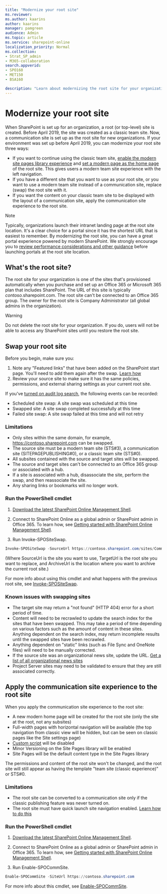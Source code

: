 ```yaml
---
title: "Modernize your root site"
ms.reviewer: 
ms.author: kaarins
author: kaarins
manager: pamgreen
audience: Admin
ms.topic: article
ms.service: sharepoint-online
localization_priority: Normal
ms.collection:  
- Strat_SP_admin
- M365-collaboration
search.appverid:
- SPO160
- MET150
- BSA160

description: "Learn about modernizing the root site for your organization."
---
```


# Modernize your root site
  
When SharePoint is set up for an organization, a root (or top-level) site is created. Before April 2019, the site was created as a classic team site. Now, a communication site is set up as the root site for new organizations. If your environment was set up before April 2019, you can modernize your root site three ways:

- If you want to continue using the classic team site, [enable the modern site pages library experience](/sharepoint/dev/transform/modernize-userinterface-lists-and-libraries) and [set a modern page as the home page](/sharepoint/dev/transform/modernize-userinterface-site-pages) of the root site. This gives users a modern team site experience with the left navigation.
- If you have a different site that you want to use as your root site, or you want to use a modern team site instead of a communication site, replace (swap) the root site with it.
- If you want the content on your classic team site to be displayed with the layout of a communication site, apply the communication site experience to the root site.

> [!NOTE]
> Typically, organizations launch their intranet landing page at the root site location. It's a clear choice for a portal since it has the shortest URL that is easiest to remember. By modernizing the root site, you can  have a great portal experience powered by modern SharePoint. We strongly encourage you to [review performance considerations and other guidance](/sharepoint/dev/solution-guidance/portal-overview) before launching portals at the root site location. 

## What's the root site?

The root site for your organization is one of the sites that's provisioned automatically when you purchase and set up an Office 365 or Microsoft 365 plan that includes SharePoint. The URL of this site is typically *contoso*.sharepoint.com. The root site can't be connected to an Office 365 group. The owner for the root site is Company Administrator (all global admins in the organization).

> [!WARNING]
> Do not delete the root site for your organization. If you do, users will not be able to access any SharePoint sites until you restore the root site. 

## Swap your root site

Before you begin, make sure you:

1. Note any "Featured links" that have been added on the SharePoint start page. You'll need to add them again after the swap. [Learn how](change-links-list-on-sharepoint-home-page.md)
2. Review your source site to make sure it has the same policies, permissions, and external sharing settings as your current root site.

If you've [turned on audit log search](/office365/securitycompliance/turn-audit-log-search-on-or-off), the following events can be recorded:

- Scheduled site swap: A site swap was scheduled at this time
- Swapped site: A site swap completed successfully at this time
- Failed site swap: A site swap failed at this time and will not retry
 
### Limitations

- Only sites within the same domain, for example, https://contoso.sharepoint.com can be swapped.
- The source site must be a modern team site (STS#3), a communication site (SITEPAGEPUBLISHING#0), or a classic team site (STS#0).
- All subsites contained with the source and target sites will be swapped.
- The source and target sites can't be connected to an Office 365 group or associated with a hub. 
- If a site is associated with a hub, disassociate the site, perform the swap, and then reassociate the site.
- Any sharing links or bookmarks will no longer work. 
  
### Run the PowerShell cmdlet

1. [Download the latest SharePoint Online Management Shell](https://go.microsoft.com/fwlink/p/?LinkId=255251).
    
2. Connect to SharePoint Online as a global admin or SharePoint admin in Office 365. To learn how, see [Getting started with SharePoint Online Management Shell](/powershell/sharepoint/sharepoint-online/connect-sharepoint-online).
    
3. Run Invoke-SPOSiteSwap.

```PowerShell
Invoke-SPOSiteSwap -SourceUrl https://contoso.sharepoint.com/sites/CommunicationSite -TargetUrl https://contoso.sharepoint.com -ArchiveUrl https://contoso.sharepoint.com/sites/Archive
```

(Where SourceUrl is the site you want to use, TargetUrl is the root site you want to replace, and ArchiveUrl is the location where you want to archive the current root site.)

For more info about using this cmdlet and what happens with the previous root site, see [Invoke-SPOSiteSwap](/powershell/module/sharepoint-online/invoke-spositeswap).

### Known issues with swapping sites

- The target site may return a "not found" (HTTP 404) error for a short period of time.
- Content will need to be recrawled to update the search index for the sites that have been swapped. This may take a period of time depending on various factors such as the amount of content in these sites. Anything dependent on the search index, may return incomplete results until the swapped sites have been recrawled.
- Anything dependent on "static" links (such as File Sync and OneNote files) will need to be manually corrected.
- If the source site was an organizational news site, update the URL. [Get a list of all organizational news sites](/powershell/module/sharepoint-online/get-spoorgnewssite?view=sharepoint-ps)
- Project Server sites may need to be validated to ensure that they are still associated correctly.

## Apply the communication site experience to the root site

When you apply the communication site experience to the root site:

- A new modern home page will be created for the root site (only the site at the root, not any subsites)
- Full-width pages with horizontal navigation will be available (the top navigation from classic view will be hidden, but can be seen on classic pages like the Site settings page)
- [Custom script](allow-or-prevent-custom-script.md) will be disabled
- Minor Versioning on the Site Pages library will be enabled
- Site Pages will be the default content type in the Site Pages library

The permissions and content of the root site won't be changed, and the root site will still appear as having the template "team site (classic experience)" or STS#0.

### Limitations

- The root site can be converted to a communication site only if the classic publishing feature was never turned on. 
- The root site must have quick launch site navigation enabled. [Learn how to do this](https://support.office.com/article/c040f014-acbb-4c98-8174-48428cf02b25)


### Run the PowerShell cmdlet

1. [Download the latest SharePoint Online Management Shell](https://go.microsoft.com/fwlink/p/?LinkId=255251).
    
2. Connect to SharePoint Online as a global admin or SharePoint admin in Office 365. To learn how, see [Getting started with SharePoint Online Management Shell](/powershell/sharepoint/sharepoint-online/connect-sharepoint-online).
    
3. Run Enable-SPOCommSite.

```PowerShell
Enable-SPOCommSite -SiteUrl https://contoso.sharepoint.com
```

For more info about this cmdlet, see [Enable-SPOCommSite](/powershell/module/sharepoint-online/Enable-SPOCommSite). 
